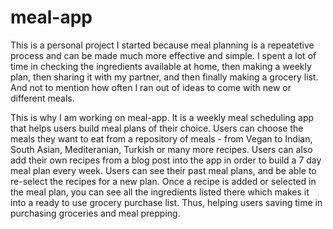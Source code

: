 # meal-app

This is a personal project I started because meal planning is a repeatetive process and can be made much more effective and simple. I spent a lot of time in checking the ingredients available at home, then making a weekly plan, then sharing it with my partner, and then finally making a grocery list. And not to mention how often I ran out of ideas to come with new or different meals. 

This is why I am working on meal-app. It is a weekly meal scheduling app that helps users build meal plans of their choice. Users can choose the meals they want to eat from a repository of meals - from Vegan to Indian, South Asian, Mediteranian, Turkish or many more recipes. Users can also add their own recipes from a blog post into the app in order to build a 7 day meal plan every week. Users can see their past meal plans, and be able to re-select the recipes for a new plan. Once a recipe is added or selected in the meal plan, you can see all the ingredients listed there which makes it into a ready to use grocery purchase list. Thus, helping users saving time in purchasing groceries and meal prepping. 
